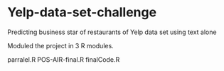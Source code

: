 Yelp-data-set-challenge
=======================

Predicting business star of restaurants of Yelp data set using text alone

Moduled the project in 3 R modules.

parralel.R
POS-AIR-final.R
finalCode.R
